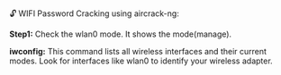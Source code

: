 🔓 WIFI Password Cracking using aircrack-ng:

**Step1:** Check the wlan0 mode. It shows the mode(manage).

**iwconfig:** This command lists all wireless interfaces and their current modes. Look for interfaces like wlan0 to identify your wireless adapter. 

